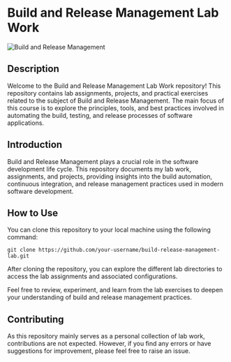 # Build and Release Management Lab Work

![Build and Release Management](https://your-image-url.com)

## Description

Welcome to the Build and Release Management Lab Work repository! This repository contains lab assignments, projects, and practical exercises related to the subject of Build and Release Management. The main focus of this course is to explore the principles, tools, and best practices involved in automating the build, testing, and release processes of software applications.

## Introduction

Build and Release Management plays a crucial role in the software development life cycle. This repository documents my lab work, assignments, and projects, providing insights into the build automation, continuous integration, and release management practices used in modern software development.

## How to Use

You can clone this repository to your local machine using the following command:

```
git clone https://github.com/your-username/build-release-management-lab.git
```

After cloning the repository, you can explore the different lab directories to access the lab assignments and associated configurations.

Feel free to review, experiment, and learn from the lab exercises to deepen your understanding of build and release management practices.

## Contributing

As this repository mainly serves as a personal collection of lab work, contributions are not expected. However, if you find any errors or have suggestions for improvement, please feel free to raise an issue.

